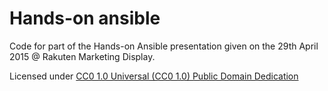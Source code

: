 # Hands-on ansible

Code for part of the Hands-on Ansible presentation given on the 29th April 2015 @ Rakuten Marketing Display.

Licensed under [CC0 1.0 Universal (CC0 1.0) Public Domain Dedication](https://creativecommons.org/publicdomain/zero/1.0/)
